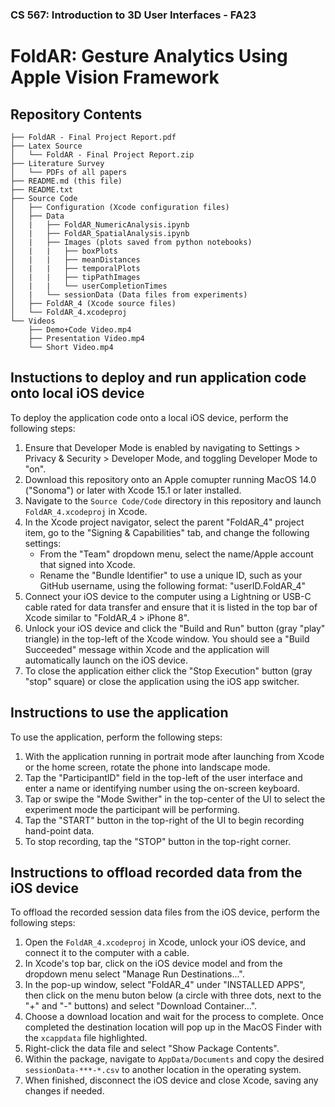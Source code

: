 ### CS 567: Introduction to 3D User Interfaces - FA23
# FoldAR: Gesture Analytics Using Apple Vision Framework

## Repository Contents
```
├── FoldAR - Final Project Report.pdf
├── Latex Source
│   └── FoldAR - Final Project Report.zip
├── Literature Survey
│   └── PDFs of all papers
├── README.md (this file)
├── README.txt
├── Source Code
│   ├── Configuration (Xcode configuration files)
│   ├── Data
│   |   ├── FoldAR_NumericAnalysis.ipynb
│   |   ├── FoldAR_SpatialAnalysis.ipynb
│   |   ├── Images (plots saved from python notebooks)
│   |   |   ├── boxPlots
│   |   |   ├── meanDistances
│   |   |   ├── temporalPlots
│   |   |   ├── tipPathImages
│   |   |   └── userCompletionTimes
│   |   └── sessionData (Data files from experiments)
│   ├── FoldAR_4 (Xcode source files)
│   └── FoldAR_4.xcodeproj
└── Videos
    ├── Demo+Code Video.mp4
    ├── Presentation Video.mp4
    └── Short Video.mp4
```



## Instuctions to deploy and run application code onto local iOS device
To deploy the application code onto a local iOS device, perform the following steps:
1. Ensure that Developer Mode is enabled by navigating to Settings > Privacy & Security > Developer Mode, and toggling Developer Mode to "on".
2. Download this repository onto an Apple comupter running MacOS 14.0 ("Sonoma") or later with Xcode 15.1 or later installed.
3. Navigate to the `Source Code/Code` directory in this repository and launch `FoldAR_4.xcodeproj` in Xcode.
4. In the Xcode project navigator, select the parent "FoldAR_4" project item, go to the "Signing & Capabilities" tab, and change the following settings:
    - From the "Team" dropdown menu, select the name/Apple account that signed into Xcode.
    - Rename the "Bundle Identifier" to use a unique ID, such as your GitHub username, using the following format: "userID.FoldAR_4"
5. Connect your iOS device to the computer using a Lightning or USB-C cable rated for data transfer and ensure that it is listed in the top bar of Xcode similar to "FoldAR_4 > iPhone 8".
6. Unlock your iOS device and click the "Build and Run" button (gray "play" triangle) in the top-left of the Xcode window. You should see a "Build Succeeded" message within Xcode and the application will automatically launch on the iOS device.
7. To close the application either click the "Stop Execution" button (gray "stop" square) or close the application using the iOS app switcher.

## Instructions to use the application
To use the application, perform the following steps:
1. With the application running in portrait mode after launching from Xcode or the home screen, rotate the phone into landscape mode.
2. Tap the "ParticipantID" field in the top-left of the user interface and enter a name or identifying number using the on-screen keyboard.
3. Tap or swipe the "Mode Swither" in the top-center of the UI to select the experiment mode the participant will be performing.
4. Tap the "START" button in the top-right of the UI to begin recording hand-point data.
5. To stop recording, tap the "STOP" button in the top-right corner.

## Instructions to offload recorded data from the iOS device
To offload the recorded session data files from the iOS device, perform the following steps:
1. Open the `FoldAR_4.xcodeproj` in Xcode, unlock your iOS device, and connect it to the computer with a cable.
2. In Xcode's top bar, click on the iOS device model and from the dropdown menu select "Manage Run Destinations...".
3. In the pop-up window, select "FoldAR_4" under "INSTALLED APPS", then click on the menu buton below (a circle with three dots, next to the "+" and "-" buttons) and select "Download Container...".
4. Choose a download location and wait for the process to complete. Once completed the destination location will pop up in the MacOS Finder with the `xcappdata` file highlighted.
5. Right-click the data file and select "Show Package Contents".
6. Within the package, navigate to `AppData/Documents` and copy the desired `sessionData-***-*.csv` to another location in the operating system.
7. When finished, disconnect the iOS device and close Xcode, saving any changes if needed.

